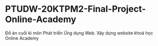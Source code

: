 # PTUDW-20KTPM2-Final-Project-Online-Academy
Đồ án cuối kì môn Phát triển Ứng dụng Web. Xây dựng website khoá học Online Academy
